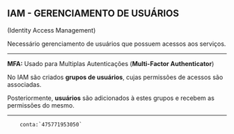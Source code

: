 ## IAM - GERENCIAMENTO DE USUÁRIOS 
(Identity Access Management)

Necessário gerenciamento de usuários que possuem acessos aos serviços.

---
**MFA:** Usado para  Multiplas Autenticações (**Multi-Factor Authenticator**)

No IAM são criados **grupos de usuários**, cujas permissões de acessos são associadas.

Posteriormente, **usuários** são adicionados à estes grupos e recebem as permissões do mesmo.  

---

        conta:`475771953050`


